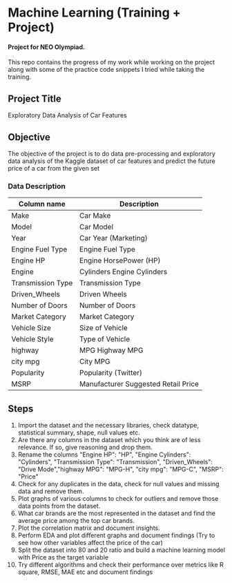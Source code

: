 # Machine Learning (Training + Project)
#### Project for NEO Olympiad.

This repo contains the progress of my work while working on the project along with some of the practice code snippets I tried while taking the training.

## Project Title
Exploratory Data Analysis of Car Features

## Objective
The objective of the project is to do data pre-processing and exploratory data analysis of the Kaggle dataset of car features and predict the future price of a car from the given set

### Data Description
|Column name|Description|
|---|---|
|Make|Car Make |
|Model|Car Model | 
|Year|Car Year (Marketing)|
|Engine Fuel Type| Engine Fuel Type|
|Engine HP | Engine HorsePower (HP)|
|Engine|Cylinders Engine Cylinders|
|Transmission Type| Transmission Type |
|Driven_Wheels| Driven Wheels |
|Number of Doors| Number of Doors|
|Market Category| Market Category |
|Vehicle Size| Size of Vehicle |
|Vehicle Style| Type of Vehicle |
|highway| MPG Highway MPG |
|city mpg| City MPG|
|Popularity|Popularity (Twitter)|
|MSRP |Manufacturer Suggested Retail Price|

## Steps

1.  Import the dataset and the necessary libraries, check datatype, statistical summary,
shape, null values etc.
2. Are there any columns in the dataset which you think are of less relevance. If so, give reasoning and drop them.
3. Rename the columns "Engine HP": "HP", "Engine Cylinders": "Cylinders", "Transmission
Type": "Transmission", "Driven_Wheels": "Drive Mode","highway MPG": "MPG-H", "city
mpg": "MPG-C", "MSRP": "Price"
4. Check for any duplicates in the data, check for null values and missing data and remove
them.
5. Plot graphs of various columns to check for outliers and remove those data points from the
dataset.
6. What car brands are the most represented in the dataset and find the average price among
the top car brands.
7. Plot the correlation matrix and document insights.
8. Perform EDA and plot different graphs and document findings (Try to see how other
variables affect the price of the car)
9. Split the dataset into 80 and 20 ratio and build a machine learning model with
Price as the target variable
10. Try different algorithms and check their performance over metrics like R
square, RMSE, MAE etc and document findings

